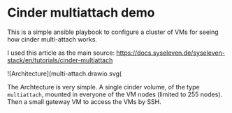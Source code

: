 # Cinder multiattach demo

This is a simple ansible playbook to configure a cluster of VMs for seeing how cinder multi-attach works.

I used this article as the main source: https://docs.syseleven.de/syseleven-stack/en/tutorials/cinder-multiattach

![Architecture](multi-attach.drawio.svg(

The Archtecture is very simple. A single cinder volume, of the type `multiattach`, mounted in everyone of the VM nodes (limited to 255 nodes). Then a small gateway VM to access the VMs by SSH.


